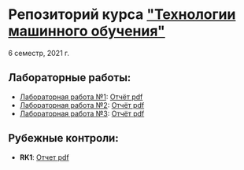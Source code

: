 # Репозиторий курса ["Технологии машинного обучения"](https://github.com/ugapanyuk/ml_course_2021/wiki/COURSE_TMO)
6 семестр, 2021 г.

## Лабораторные работы:
+ [Лабораторная работа №1](https://github.com/ksenia57/6sem_TMO/blob/master/%D0%9B%D0%B0%D0%B1%D0%BE%D1%80%D0%B0%D1%82%D0%BE%D1%80%D0%BD%D1%8B%D0%B5%20%D1%80%D0%B0%D0%B1%D0%BE%D1%82%D1%8B/Lab1.ipynb): [Отчёт pdf](https://github.com/ksenia57/6sem_TMO/blob/master/%D0%9E%D1%82%D1%87%D1%91%D1%82%D1%8B/Lab1.pdf)
+ [Лабораторная работа №2](https://github.com/ksenia57/6sem_TMO/blob/master/%D0%9B%D0%B0%D0%B1%D0%BE%D1%80%D0%B0%D1%82%D0%BE%D1%80%D0%BD%D1%8B%D0%B5%20%D1%80%D0%B0%D0%B1%D0%BE%D1%82%D1%8B/Lab2.ipynb): [Отчёт pdf](https://github.com/ksenia57/6sem_TMO/blob/master/%D0%9E%D1%82%D1%87%D1%91%D1%82%D1%8B/Lab2.pdf)
+ [Лабораторная работа №3](https://github.com/ksenia57/6sem_TMO/blob/master/%D0%9B%D0%B0%D0%B1%D0%BE%D1%80%D0%B0%D1%82%D0%BE%D1%80%D0%BD%D1%8B%D0%B5%20%D1%80%D0%B0%D0%B1%D0%BE%D1%82%D1%8B/Lab3.ipynb): [Отчёт pdf](https://github.com/ksenia57/6sem_TMO/blob/master/%D0%9E%D1%82%D1%87%D1%91%D1%82%D1%8B/Lab3.pdf)
## Рубежные контроли:
+ **RK1**: [Отчет pdf](https://github.com/ksenia57/6sem_TMO/blob/master/RK1/%D0%A0%D0%9A1.pdf)
